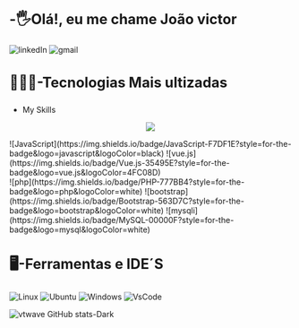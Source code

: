 
<h2 style="font-size:25px;">-🖐Olá!, eu me chame João victor</h2>

![linkedIn](https://img.shields.io/badge/LinkedIn-0077B5?style=for-the-badge&logo=linkedin&logoColor=white) 
![gmail](https://img.shields.io/badge/Gmail-D14836?style=for-the-badge&logo=gmail&logoColor=white)

<h3 style="font-size:25px;">👨🏽‍💻-Tecnologias Mais ultizadas</h3>
  
- My Skills
<p align="center">
  <a href="https://skillicons.dev">
    <img src="https://skillicons.dev/icons?i=git,kubernetes,docker,c,vim" />
  </a>
</p>
![JavaScript](https://img.shields.io/badge/JavaScript-F7DF1E?style=for-the-badge&logo=javascript&logoColor=black)
![vue.js](https://img.shields.io/badge/Vue.js-35495E?style=for-the-badge&logo=vue.js&logoColor=4FC08D)<br>
![php](https://img.shields.io/badge/PHP-777BB4?style=for-the-badge&logo=php&logoColor=white)  ![bootstrap](https://img.shields.io/badge/Bootstrap-563D7C?style=for-the-badge&logo=bootstrap&logoColor=white)  ![mysqli](https://img.shields.io/badge/MySQL-00000F?style=for-the-badge&logo=mysql&logoColor=white)


<h3 style="font-size:25px;">🖥️-Ferramentas e IDE´S</h3>

![Linux](https://img.shields.io/badge/Linux-FCC624?style=for-the-badge&logo=linux&logoColor=black)
![Ubuntu](https://img.shields.io/badge/Ubuntu-E95420?style=for-the-badge&logo=ubuntu&logoColor=white)
![Windows](https://img.shields.io/badge/Windows-0078D6?style=for-the-badge&logo=windows&logoColor=white)
![VsCode](https://img.shields.io/badge/Visual_Studio_Code-0078D4?style=for-the-badge&logo=visual%20studio%20code&logoColor=white)

  
 ![vtwave GitHub stats-Dark](https://github-readme-stats.vercel.app/api?username=joaovrmoura&show_icons=true&theme=dark#gh-dark-mode-only)

